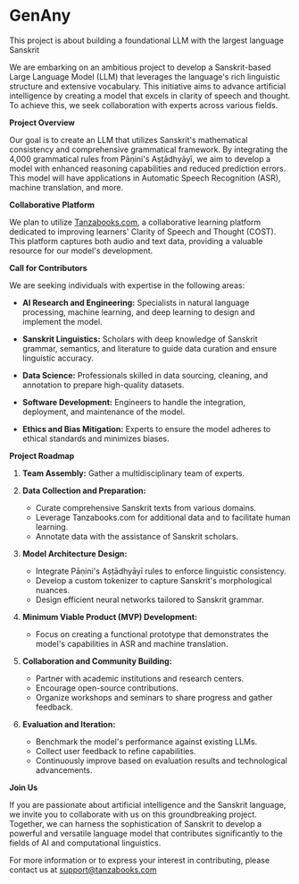 # GenAny
This project is about building a foundational LLM with the largest language Sanskrit

We are embarking on an ambitious project to develop a Sanskrit-based Large Language Model (LLM) that leverages the language's rich linguistic structure and extensive vocabulary. This initiative aims to advance artificial intelligence by creating a model that excels in clarity of speech and thought. To achieve this, we seek collaboration with experts across various fields.

**Project Overview**

Our goal is to create an LLM that utilizes Sanskrit's mathematical consistency and comprehensive grammatical framework. By integrating the 4,000 grammatical rules from Pāṇini's Aṣṭādhyāyī, we aim to develop a model with enhanced reasoning capabilities and reduced prediction errors. This model will have applications in Automatic Speech Recognition (ASR), machine translation, and more.

**Collaborative Platform**

We plan to utilize [Tanzabooks.com](https://tanzabooks.com/), a collaborative learning platform dedicated to improving learners' Clarity of Speech and Thought (COST). This platform captures both audio and text data, providing a valuable resource for our model's development.

**Call for Contributors**

We are seeking individuals with expertise in the following areas:

- **AI Research and Engineering:** Specialists in natural language processing, machine learning, and deep learning to design and implement the model.

- **Sanskrit Linguistics:** Scholars with deep knowledge of Sanskrit grammar, semantics, and literature to guide data curation and ensure linguistic accuracy.

- **Data Science:** Professionals skilled in data sourcing, cleaning, and annotation to prepare high-quality datasets.

- **Software Development:** Engineers to handle the integration, deployment, and maintenance of the model.

- **Ethics and Bias Mitigation:** Experts to ensure the model adheres to ethical standards and minimizes biases.

**Project Roadmap**

1. **Team Assembly:** Gather a multidisciplinary team of experts.

2. **Data Collection and Preparation:**
   - Curate comprehensive Sanskrit texts from various domains.
   - Leverage Tanzabooks.com for additional data and to facilitate human learning.
   - Annotate data with the assistance of Sanskrit scholars.

3. **Model Architecture Design:**
   - Integrate Pāṇini's Aṣṭādhyāyī rules to enforce linguistic consistency.
   - Develop a custom tokenizer to capture Sanskrit's morphological nuances.
   - Design efficient neural networks tailored to Sanskrit grammar.

4. **Minimum Viable Product (MVP) Development:**
   - Focus on creating a functional prototype that demonstrates the model's capabilities in ASR and machine translation.

5. **Collaboration and Community Building:**
   - Partner with academic institutions and research centers.
   - Encourage open-source contributions.
   - Organize workshops and seminars to share progress and gather feedback.

6. **Evaluation and Iteration:**
   - Benchmark the model's performance against existing LLMs.
   - Collect user feedback to refine capabilities.
   - Continuously improve based on evaluation results and technological advancements.

**Join Us**

If you are passionate about artificial intelligence and the Sanskrit language, we invite you to collaborate with us on this groundbreaking project. Together, we can harness the sophistication of Sanskrit to develop a powerful and versatile language model that contributes significantly to the fields of AI and computational linguistics.

For more information or to express your interest in contributing, please contact us at support@tanzabooks.com
